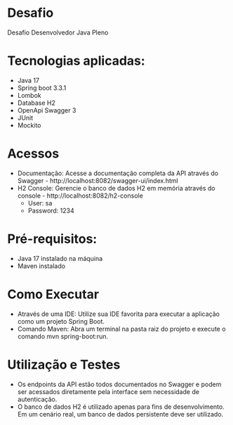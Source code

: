 # Desafio
Desafio Desenvolvedor Java Pleno

# Tecnologias aplicadas:
   - Java 17
   - Spring boot 3.3.1
   - Lombok
   - Database H2
   - OpenApi Swagger 3
   - JUnit
   - Mockito

# Acessos
   - Documentação: Acesse a documentação completa da API através do Swagger - http://localhost:8082/swagger-ui/index.html
   - H2 Console: Gerencie o banco de dados H2 em memória através do console - http://localhost:8082/h2-console
      - User: sa
      - Password: 1234

# Pré-requisitos:
   - Java 17 instalado na máquina
   - Maven instalado

# Como Executar
   - Através de uma IDE: Utilize sua IDE favorita para executar a aplicação como um projeto Spring Boot.
   - Comando Maven: Abra um terminal na pasta raiz do projeto e execute o comando mvn spring-boot:run.
  
# Utilização e Testes
 - Os endpoints da API estão todos documentados no Swagger e podem ser acessados diretamente pela interface sem necessidade de autenticação.
 - O banco de dados H2 é utilizado apenas para fins de desenvolvimento. Em um cenário real, um banco de dados persistente deve ser utilizado.
